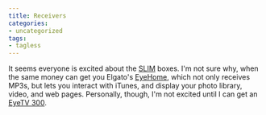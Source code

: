 ```yaml
---
title: Receivers
categories:
- uncategorized
tags:
- tagless
---
```


It seems everyone is excited about the [SLIM][1] boxes.  I'm not sure why, when the same money can get you Elgato's [EyeHome][2], which not only receives MP3s, but lets you interact with iTunes, and display your photo library, video, and web pages.  Personally, though, I'm not excited until I can get an [EyeTV
300][3].

   [1]: http://www.slimdevices.com/
   [2]: http://www.elgato.com/products/eyehome.html
   [3]: http://www.elgato.com/products/eyetv300.html
